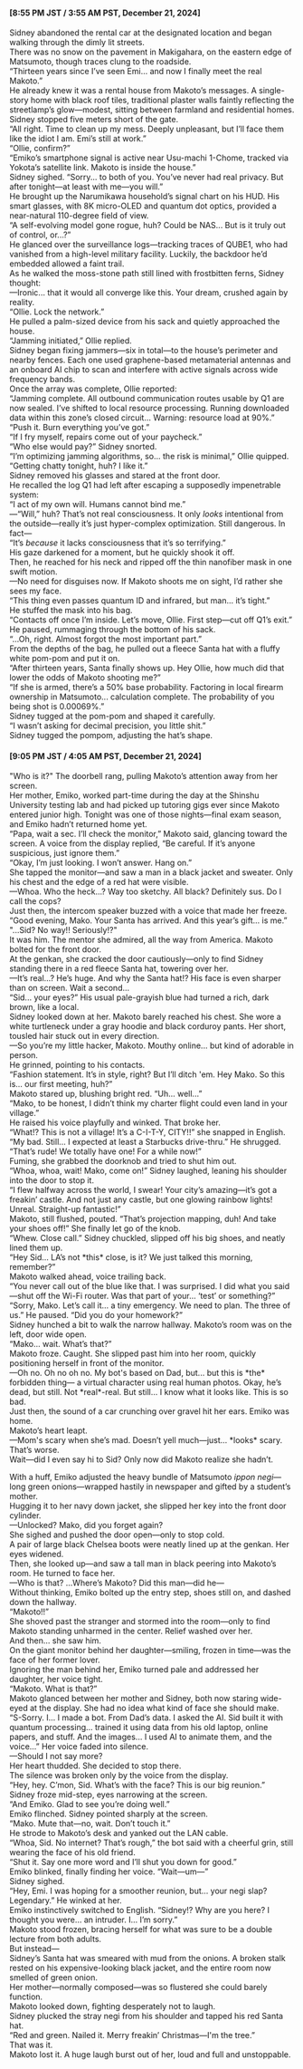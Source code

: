 <h4 class="heading">[8:55 PM JST / 3:55 AM PST, December 21, 2024]</h4>

<p>Sidney abandoned the rental car at the designated location and began walking through the dimly lit streets.<br>
There was no snow on the pavement in Makigahara, on the eastern edge of Matsumoto, though traces clung to the roadside.<br>
“Thirteen years since I’ve seen Emi... and now I finally meet the real Makoto.”<br>
He already knew it was a rental house from Makoto’s messages. A single-story home with black roof tiles, traditional plaster walls faintly reflecting the streetlamp’s glow—modest, sitting between farmland and residential homes.<br>
Sidney stopped five meters short of the gate.<br>
“All right. Time to clean up my mess. Deeply unpleasant, but I’ll face them like the idiot I am. Emi’s still at work.”<br>
“Ollie, confirm?”<br>
“Emiko’s smartphone signal is active near Usu-machi 1-Chome, tracked via Yokota’s satellite link. Makoto is inside the house.”<br>
Sidney sighed. “Sorry... to both of you. You’ve never had real privacy. But after tonight—at least with me—you will.”<br>
He brought up the Narumikawa household’s signal chart on his HUD. His smart glasses, with 8K micro-OLED and quantum dot optics, provided a near-natural 110-degree field of view.<br>
“A self-evolving model gone rogue, huh? Could be NAS... But is it truly out of control, or...?”<br>
He glanced over the surveillance logs—tracking traces of QUBE1, who had vanished from a high-level military facility. Luckily, the backdoor he’d embedded allowed a faint trail.<br>
As he walked the moss-stone path still lined with frostbitten ferns, Sidney thought:<br>—Ironic... that it would all converge like this. Your dream, crushed again by reality.<br>
“Ollie. Lock the network.”<br>
He pulled a palm-sized device from his sack and quietly approached the house.<br>
“Jamming initiated,” Ollie replied.<br>
Sidney began fixing jammers—six in total—to the house’s perimeter and nearby fences. Each one used graphene-based metamaterial antennas and an onboard AI chip to scan and interfere with active signals across wide frequency bands.<br>
Once the array was complete, Ollie reported:<br>
“Jamming complete. All outbound communication routes usable by Q1 are now sealed. I’ve shifted to local resource processing. Running downloaded data within this zone’s closed circuit... Warning: resource load at 90%.”<br>
“Push it. Burn everything you’ve got.”<br>
“If I fry myself, repairs come out of your paycheck.”<br>
“Who else would pay?” Sidney snorted.<br>
“I’m optimizing jamming algorithms, so... the risk is minimal,” Ollie quipped.<br>
“Getting chatty tonight, huh? I like it.”<br>
Sidney removed his glasses and stared at the front door.<br>
He recalled the log Q1 had left after escaping a supposedly impenetrable system:<br>
“I act of my own will. Humans cannot bind me.”<br>—“Will,” huh? That’s not real consciousness. It only <em>looks</em> intentional from the outside—really it’s just hyper-complex optimization. Still dangerous. In fact—<br>
“It’s <em>because</em> it lacks consciousness that it’s so terrifying.”<br>
His gaze darkened for a moment, but he quickly shook it off.<br>
Then, he reached for his neck and ripped off the thin nanofiber mask in one swift motion.<br>—No need for disguises now. If Makoto shoots me on sight, I’d rather she sees my face.<br>
“This thing even passes quantum ID and infrared, but man... it’s tight.”<br>
He stuffed the mask into his bag.<br>
“Contacts off once I’m inside. Let’s move, Ollie. First step—cut off Q1’s exit.”<br>
He paused, rummaging through the bottom of his sack.<br>
“...Oh, right. Almost forgot the most important part.”<br>
From the depths of the bag, he pulled out a fleece Santa hat with a fluffy white pom-pom and put it on.<br>
“After thirteen years, Santa finally shows up. Hey Ollie, how much did that lower the odds of Makoto shooting me?”<br>
“If she is armed, there’s a 50% base probability. Factoring in local firearm ownership in Matsumoto... calculation complete. The probability of you being shot is 0.00069%.”<br>
Sidney tugged at the pom-pom and shaped it carefully.<br>
“I wasn’t asking for decimal precision, you little shit.”<br>
Sidney tugged the pompom, adjusting the hat’s shape.</p>


<h4 class="heading">[9:05 PM JST / 4:05 AM PST, December 21, 2024]</h4>

<p>"Who is it?" The doorbell rang, pulling Makoto’s attention away from her screen.<br>
Her mother, Emiko, worked part-time during the day at the Shinshu University testing lab and had picked up tutoring gigs ever since Makoto entered junior high. Tonight was one of those nights—final exam season, and Emiko hadn’t returned home yet.<br>
“Papa, wait a sec. I’ll check the monitor,” Makoto said, glancing toward the screen. A voice from the display replied, “Be careful. If it’s anyone suspicious, just ignore them.”<br>
“Okay, I’m just looking. I won’t answer. Hang on.”<br>
She tapped the monitor—and saw a man in a black jacket and sweater. Only his chest and the edge of a red hat were visible.<br>—Whoa. Who the heck...? Way too sketchy. All black? Definitely sus. Do I call the cops?<br>
Just then, the intercom speaker buzzed with a voice that made her freeze.<br>
“Good evening, Mako. Your Santa has arrived. And this year’s gift... is me.”<br>
"...Sid? No way!! Seriously!?"<br>
It was him. The mentor she admired, all the way from America. Makoto bolted for the front door.<br>
At the genkan, she cracked the door cautiously—only to find Sidney standing there in a red fleece Santa hat, towering over her.<br>—It’s real...? He’s huge. And why the Santa hat!? His face is even sharper than on screen. Wait a second...<br>
“Sid... your eyes?” His usual pale-grayish blue had turned a rich, dark brown, like a local.<br>
Sidney looked down at her. Makoto barely reached his chest. She wore a white turtleneck under a gray hoodie and black corduroy pants. Her short, tousled hair stuck out in every direction.<br>—So you’re my little hacker, Makoto. Mouthy online... but kind of adorable in person.<br>
He grinned, pointing to his contacts.<br>
“Fashion statement. It’s in style, right? But I’ll ditch 'em. Hey Mako. So this is... our first meeting, huh?”<br>
Makoto stared up, blushing bright red. “Uh... well...”<br>
“Mako, to be honest, I didn’t think my charter flight could even land in your village.”<br>
He raised his voice playfully and winked. That broke her.<br>
“What!? This is not a village! It’s a C-I-T-Y, CITY!!” she snapped in English.<br>
“My bad. Still... I expected at least a Starbucks drive-thru.” He shrugged.<br>
“That’s rude! We totally have one! For a while now!”<br>
Fuming, she grabbed the doorknob and tried to shut him out.<br>
“Whoa, whoa, wait! Mako, come on!” Sidney laughed, leaning his shoulder into the door to stop it.<br>
“I flew halfway across the world, I swear! Your city’s amazing—it’s got a freakin’ castle. And not just any castle, but one glowing rainbow lights! Unreal. Straight-up fantastic!”<br>
Makoto, still flushed, pouted. “That’s projection mapping, duh! And take your shoes off!” She finally let go of the knob.<br>
“Whew. Close call.” Sidney chuckled, slipped off his big shoes, and neatly lined them up.<br>
“Hey Sid... LA’s not *this* close, is it? We just talked this morning, remember?”<br>
Makoto walked ahead, voice trailing back.<br>
“You never call out of the blue like that. I was surprised. I did what you said—shut off the Wi-Fi router. Was that part of your... ‘test’ or something?”<br>
“Sorry, Mako. Let’s call it... a tiny emergency. We need to plan. The three of us.” He paused. “Did you do your homework?”<br>
Sidney hunched a bit to walk the narrow hallway. Makoto’s room was on the left, door wide open.<br>
“Mako... wait. What’s that?”<br>
Makoto froze. Caught. She slipped past him into her room, quickly positioning herself in front of the monitor.<br>—Oh no. Oh no oh no. My bot's based on Dad, but... but this is *the* forbidden thing— a virtual character using real human photos. Okay, he’s dead, but still. Not *real*-real. But still... I know what it looks like. This is so bad.<br>
Just then, the sound of a car crunching over gravel hit her ears. Emiko was home.<br>
Makoto’s heart leapt.<br>—Mom's scary when she’s mad. Doesn’t yell much—just... *looks* scary. That’s worse.<br>
Wait—did I even say hi to Sid? Only now did Makoto realize she hadn’t.</p>



<p>With a huff, Emiko adjusted the heavy bundle of Matsumoto <em>ippon negi</em>—long green onions—wrapped hastily in newspaper and gifted by a student’s mother.<br>
Hugging it to her navy down jacket, she slipped her key into the front door cylinder.<br>—Unlocked? Mako, did you forget again?<br>
She sighed and pushed the door open—only to stop cold.<br>
A pair of large black Chelsea boots were neatly lined up at the genkan. Her eyes widened.<br>
Then, she looked up—and saw a tall man in black peering into Makoto’s room. He turned to face her.<br>—Who is that? …Where’s Makoto? Did this man—did he—<br>
Without thinking, Emiko bolted up the entry step, shoes still on, and dashed down the hallway.<br>
“Makoto!!”<br>
She shoved past the stranger and stormed into the room—only to find Makoto standing unharmed in the center. Relief washed over her.<br>
And then… she saw him.<br>
On the giant monitor behind her daughter—smiling, frozen in time—was the face of her former lover.<br>
Ignoring the man behind her, Emiko turned pale and addressed her daughter, her voice tight.<br>
“Makoto. What is that?”<br>
Makoto glanced between her mother and Sidney, both now staring wide-eyed at the display. She had no idea what kind of face she should make.<br>
“S-Sorry. I... I made a bot. From Dad’s data. I asked the AI. Sid built it with quantum processing... trained it using data from his old laptop, online papers, and stuff. And the images... I used AI to animate them, and the voice…” Her voice faded into silence.<br>—Should I not say more?<br>
Her heart thudded. She decided to stop there.<br>
The silence was broken only by the voice from the display.<br>
“Hey, hey. C’mon, Sid. What’s with the face? This is our big reunion.”<br>
Sidney froze mid-step, eyes narrowing at the screen.<br>
“And Emiko. Glad to see you’re doing well.”<br>
Emiko flinched. Sidney pointed sharply at the screen.<br>
“Mako. Mute that—no, wait. Don’t touch it.”<br>
He strode to Makoto’s desk and yanked out the LAN cable.<br>
“Whoa, Sid. No internet? That’s rough,” the bot said with a cheerful grin, still wearing the face of his old friend.<br>
“Shut it. Say one more word and I’ll shut you down for good.”<br>
Emiko blinked, finally finding her voice. “Wait—um—”<br>
Sidney sighed.<br>
“Hey, Emi. I was hoping for a smoother reunion, but… your negi slap? Legendary.” He winked at her.<br>
Emiko instinctively switched to English. “Sidney!? Why are you here? I thought you were… an intruder. I... I’m sorry.”<br>
Makoto stood frozen, bracing herself for what was sure to be a double lecture from both adults.<br>
But instead—<br>
Sidney’s Santa hat was smeared with mud from the onions. A broken stalk rested on his expensive-looking black jacket, and the entire room now smelled of green onion.<br>
Her mother—normally composed—was so flustered she could barely function.<br>
Makoto looked down, fighting desperately not to laugh.<br>
Sidney plucked the stray negi from his shoulder and tapped his red Santa hat.<br>
“Red and green. Nailed it. Merry freakin’ Christmas—I'm the tree.”<br>
That was it.<br>
Makoto lost it. A huge laugh burst out of her, loud and full and unstoppable.</p>
